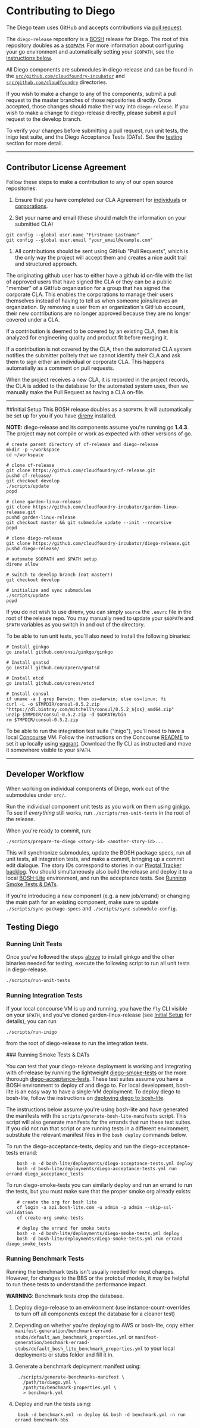 

# Contributing to Diego

The Diego team uses GitHub and accepts contributions via [pull request](https://help.github.com/articles/using-pull-requests).

The `diego-release` repository is a [BOSH](https://github.com/cloudfoundry/bosh) release for Diego. The root of this repository doubles as a [`$GOPATH`](https://golang.org/doc/code.html#GOPATH). For more information about configuring your go environment and automatically setting your `$GOPATH`, see the [instructions below](#initial-setup).

All Diego components are submodules in diego-release and can be found in the [`src/github.com/cloudfoundry-incubator`](https://github.com/cloudfoundry-incubator/diego-release/tree/master/src/github.com/cloudfoundry-incubator) and [`src/github.com/cloudfoundry`](https://github.com/cloudfoundry-incubator/diego-release/tree/master/src/github.com/cloudfoundry) directories.

If you wish to make a change to any of the components, submit a pull request to the master branches of those repositories directly. Once accepted, those changes should make their way into `diego-release`.  If you wish to make a change to diego-release directly, please submit a pull request to the develop branch.

To verify your changes before submitting a pull request, run unit tests, the inigo test suite, and the Diego Acceptance Tests (DATs). See the [testing](#testing-diego) section for more detail.

---
## Contributor License Agreement

Follow these steps to make a contribution to any of our open source repositories:

1. Ensure that you have completed our CLA Agreement for [individuals](https://www.cloudfoundry.org/wp-content/uploads/2015/07/CFF_Individual_CLA.pdf) or [corporations](https://www.cloudfoundry.org/wp-content/uploads/2015/07/CFF_Corporate_CLA.pdf).

1. Set your name and email (these should match the information on your submitted CLA)
  ```
  git config --global user.name "Firstname Lastname"
  git config --global user.email "your_email@example.com"
  ```

1. All contributions should be sent using GitHub "Pull Requests", which is the only way the project will accept them
  and creates a nice audit trail and structured approach.

The originating github user has to either have a github id on-file with the list of approved users that have signed
the CLA or they can be a public "member" of a GitHub organization for a group that has signed the corporate CLA.
This enables the corporations to manage their users themselves instead of having to tell us when someone joins/leaves an organization. By removing a user from an organization's GitHub account, their new contributions are no longer approved because they are no longer covered under a CLA.

If a contribution is deemed to be covered by an existing CLA, then it is analyzed for engineering quality and product
fit before merging it.

If a contribution is not covered by the CLA, then the automated CLA system notifies the submitter politely that we
cannot identify their CLA and ask them to sign either an individual or corporate CLA. This happens automatially as a
comment on pull requests.

When the project receives a new CLA, it is recorded in the project records, the CLA is added to the database for the
automated system uses, then we manually make the Pull Request as having a CLA on-file.


----
##Initial Setup
This BOSH release doubles as a `$GOPATH`. It will automatically be set up for you if you have [direnv](http://direnv.net) installed.

**NOTE:** diego-release and its components assume you're running go **1.4.3**. The project may not compile or work as expected with other versions of go.

    # create parent directory of cf-release and diego-release
    mkdir -p ~/workspace
    cd ~/workspace

    # clone cf-release
    git clone https://github.com/cloudfoundry/cf-release.git
    pushd cf-release/
    git checkout develop
    ./scripts/update
    popd
    
    # clone garden-linux-release
    git clone https://github.com/cloudfoundry-incubator/garden-linux-release.git
    pushd garden-linux-release
    git checkout master && git submodule update --init --recursive
    popd
    
    # clone diego-release
    git clone https://github.com/cloudfoundry-incubator/diego-release.git
    pushd diego-release/

    # automate $GOPATH and $PATH setup
    direnv allow

    # switch to develop branch (not master!)
    git checkout develop

    # initialize and sync submodules
    ./scripts/update
    popd

If you do not wish to use direnv, you can simply `source` the `.envrc` file in the root of the release repo.  You may manually need to update your `$GOPATH` and `$PATH` variables as you switch in and out of the directory.

To be able to run unit tests, you'll also need to install the following binaries:

    # Install ginkgo
    go install github.com/onsi/ginkgo/ginkgo

    # Install gnatsd
    go install github.com/apcera/gnatsd

    # Install etcd
    go install github.com/coreos/etcd

    # Install consul
    if uname -a | grep Darwin; then os=darwin; else os=linux; fi
    curl -L -o $TMPDIR/consul-0.5.2.zip "https://dl.bintray.com/mitchellh/consul/0.5.2_${os}_amd64.zip"
    unzip $TMPDIR/consul-0.5.2.zip -d $GOPATH/bin
    rm $TMPDIR/consul-0.5.2.zip

To be able to run the integration test suite ("inigo"), you'll need to have a local [Concourse](http://concourse.ci) VM. Follow the instructions on the Concourse [README](https://github.com/concourse/concourse/blob/master/README.md) to set it up locally using [vagrant](https://www.vagrantup.com/). Download the fly CLI as instructed and move it somewhere visible to your `$PATH`.


----
## Developer Workflow

When working on individual components of Diego, work out of the submodules under `src/`.

Run the individual component unit tests as you work on them using [ginkgo](https://github.com/onsi/ginkgo). To see if *everything* still works, run `./scripts/run-unit-tests` in the root of the release.

When you're ready to commit, run:

    ./scripts/prepare-to-diego <story-id> <another-story-id>...

This will synchronize submodules, update the BOSH package specs, run all unit tests, all integration tests, and make a commit, bringing up a commit edit dialogue.  The story IDs correspond to stories in our [Pivotal Tracker backlog](https://www.pivotaltracker.com/n/projects/1003146).  You should simultaneously also build the release and deploy it to a local [BOSH-Lite](https://github.com/cloudfoundry/bosh-lite) environment, and run the acceptance tests.  See [Running Smoke Tests & DATs](#smokes-and-dats).

If you're introducing a new component (e.g. a new job/errand) or changing the main path for an existing component, make sure to update `./scripts/sync-package-specs` and `./scripts/sync-submodule-config`.

## Testing Diego

### Running Unit Tests
Once you've followed the steps [above](#initial-setup) to install ginkgo and the other binaries needed for testing, execute the following script to run all unit tests in diego-release.

    ./scripts/run-unit-tests


### Running Integration Tests

If your local concourse VM is up and running, you have the `fly` CLI visible on your `$PATH`, and you've cloned garden-linux-release (see [Initial Setup](#initial-setup) for details), you can run

    ./scripts/run-inigo
from the root of diego-release to run the integration tests.

###<a name="smokes-and-dats"></a> Running Smoke Tests & DATs

You can test that your diego-release deployment is working and integrating with cf-release by running the lightweight [diego-smoke-tests](https://github.com/cloudfoundry-incubator/diego-smoke-tests) or the more thorough [diego-acceptance-tests](https://github.com/cloudfoundry-incubator/diego-acceptance-tests). These test suites assume you have a BOSH environment to deploy cf and diego to. For local development, bosh-lite is an easy way to have a single-VM deployment. To deploy diego to bosh-lite, follow the instructions on [deploying diego to bosh-lite](README.md#deploy-bosh-lite).

The instructions below assume you're using bosh-lite and have generated the manifests with the `scripts/generate-bosh-lite-manifests` script. This script will also generate manifests for the errands that run these test suites. If you did not run that script or are running tests in a different environment, substitute the relevant manifest files in the `bosh deploy` commands below.

To run the diego-acceptance-tests, deploy and run the diego-acceptance-tests errand:

        bosh -n -d bosh-lite/deployments/diego-acceptance-tests.yml deploy
        bosh -d bosh-lite/deployments/diego-acceptance-tests.yml run errand diego_acceptance_tests

To run diego-smoke-tests you can similarly deploy and run an errand to run the tests, but you must make sure that the proper smoke org already exists:

        # create the org for bosh lite
        cf login -a api.bosh-lite.com -u admin -p admin --skip-ssl-validation
        cf create-org smoke-tests

        # deploy the errand for smoke tests
        bosh -n -d bosh-lite/deployments/diego-smoke-tests.yml deploy
        bosh -d bosh-lite/deployments/diego-smoke-tests.yml run errand diego_smoke_tests

### Running Benchmark Tests
Running the benchmark tests isn't usually needed for most changes. However, for  changes to the BBS or the protobuf models, it may be helpful to run these tests to understand the performance impact.

**WARNING**: Benchmark tests drop the database.

1. Deploy diego-release to an environment (use instance-count-overrides to turn 
   off all components except the database for a cleaner test)

1. Depending on whether you're deploying to AWS or bosh-lite, copy either 
   `manifest-generation/benchmark-errand-stubs/default_aws_benchmark_properties.yml` or 
   `manifest-generation/benchmark-errand-stubs/default_bosh_lite_benchmark_properties.yml` 
   to your local deployments or stubs folder and fill it in.

1. Generate a benchmark deployment manifest using:
 
        ./scripts/generate-benchmarks-manifest \
          /path/to/diego.yml \
          /path/to/benchmark-properties.yml \
          > benchmark.yml

1. Deploy and run the tests using:
 
        bosh -d benchmark.yml -n deploy && bosh -d benchmark.yml -n run errand benchmark-bbs

